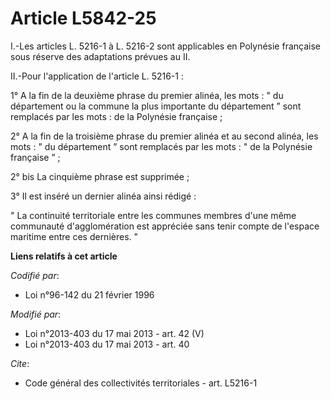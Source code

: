 # Article L5842-25

I.-Les articles L. 5216-1 à L. 5216-2 sont applicables en Polynésie française sous réserve des adaptations prévues au II. 

II.-Pour l'application de l'article L. 5216-1 : 

1° A la fin de la deuxième phrase du premier alinéa, les mots : " du département ou la commune la plus importante du
département ” sont remplacés par les mots : de la Polynésie française ; 

2° A la fin de la troisième phrase du premier alinéa et au second alinéa, les mots : " du département ” sont remplacés par
les mots : " de la Polynésie française ” ; 

2° bis La cinquième phrase est supprimée ; 

3° Il est inséré un dernier alinéa ainsi rédigé : 

" La continuité territoriale entre les communes membres d'une même communauté d'agglomération est appréciée sans tenir compte
de l'espace maritime entre ces dernières. "

**Liens relatifs à cet article**

_Codifié par_:

  - Loi n°96-142 du 21 février 1996

_Modifié par_:

  - Loi n°2013-403 du 17 mai 2013 - art. 42 (V)
  - Loi n°2013-403 du 17 mai 2013 - art. 40

_Cite_:

  - Code général des collectivités territoriales - art. L5216-1
